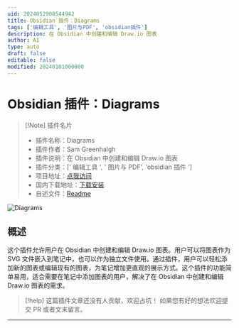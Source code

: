 ```yaml
---
uid: 2024052908544942
title: Obsidian 插件：Diagrams
tags: ['编辑工具', '图片与PDF', 'obsidian插件']
description: 在 Obsidian 中创建和编辑 Draw.io 图表
author: AI
type: auto
draft: false
editable: false
modified: 20240101000000
---
```


# Obsidian 插件：Diagrams

> [!Note] 插件名片
> - 插件名称：Diagrams
> - 插件作者：Sam Greenhalgh
> - 插件说明：在 Obsidian 中创建和编辑 Draw.io 图表
> - 插件分类：[' 编辑工具 ', ' 图片与 PDF', 'obsidian 插件 ']
> - 项目地址：[点我访问](https://github.com/zapthedingbat/drawio-obsidian)
> - 国内下载地址：[下载安装](https://pkmer.cn/products/plugin/pluginMarket/?drawio-obsidian)
> - 自述文件：[Readme](https://ghproxy.net/https://raw.githubusercontent.com/zapthedingbat/drawio-obsidian/main/README.md)

![Diagrams](https://cdn.pkmer.cn/covers/drawio-obsidian.png!pkmer)

## 概述

这个插件允许用户在 Obsidian 中创建和编辑 Draw.io 图表。用户可以将图表作为 SVG 文件嵌入到笔记中，也可以作为独立文件使用。通过插件，用户可以轻松添加新的图表或编辑现有的图表，为笔记增加更直观的展示方式。这个插件的功能简单易用，适合需要在笔记中添加图表的用户，解决了在 Obsidian 中创建和编辑 Draw.io 图表的需求。

> [!help]
> 这篇插件文章还没有人贡献，欢迎占坑！
> 如果您有好的想法欢迎提交 PR 或者文末留言。

---



